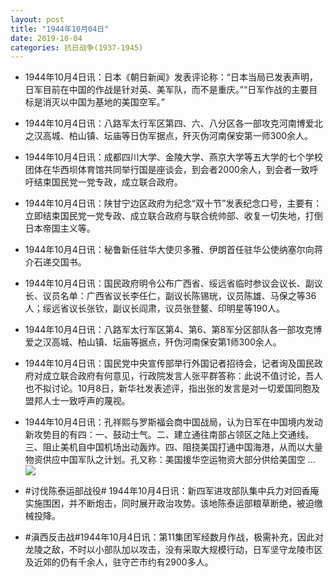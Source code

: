 ```yaml
---
layout: post
title: "1944年10月04日"
date: 2019-10-04
categories: 抗日战争(1937-1945)
---
```


<meta name="referrer" content="no-referrer" />

- 1944年10月4日讯：日本《朝日新闻》发表评论称：“日本当局已发表声明，日军目前在中国的作战是针对英、美军队，而不是重庆。”“日军作战的主要目标是消灭以中国为基地的美国空军。” 

- 1944年10月4日讯：八路军太行军区第四、六、八分区各一部攻克河南博爱北之汉高城、柏山镇、坛庙等日伪军据点，歼灭伪河南保安第一师300余人。 

- 1944年10月4日讯：成都四川大学、金陵大学、燕京大学等五大学的七个学校团体在华西坝体育馆共同举行国是座谈会，到会者2000余人，到会者一致呼吁结束国民党一党专政，成立联合政府。 

- 1944年10月4日讯：陕甘宁边区政府为纪念“双十节”发表纪念口号，主要有：立即结束国民党一党专政、成立联合政府与联合统帅部、收复一切失地，打倒日本帝国主义等。 

- 1944年10月4日讯：秘鲁新任驻华大使贝多雅、伊朗首任驻华公使纳塞尔向蒋介石递交国书。 

- 1944年10月4日讯：国民政府明令公布广西省、绥远省临时参议会议长、副议长、议员名单：广西省议长李任仁，副议长陈锡珖，议员陈雄、马保之等36人；绥远省议长张钦，副议长阎肃，议员张登鳌、印明星等190人。 

- 1944年10月4日讯：八路军太行军区第4、第6、第8军分区部队各一部攻克博爱之汉高城、柏山镇、坛庙等据点，歼伪河南保安第1师300余人。 

- 1944年10月4日讯：国民党中央宣传部举行外国记者招待会，记者询及国民政府对成立联合政府有何意见，行政院发言人张平群答称：此说不值讨论，吾人也不拟讨论。10月8日，新华社发表述评，指出张的发言是对一切爱国同胞及盟邦人士一致呼声的蔑视。 

- 1944年10月4日讯：孔祥熙与罗斯福会商中国战局，认为日军在中国境内发动新攻势目的有四：一、鼓动士气。二、建立通往南部占领区之陆上交通线。三、阻止美机自中国机场出动轰炸。四、阻挠美国打通中国海港，从而以大量物资供应中国军队之计划。孔又称：美国援华空运物资大部分供给美国空 ... <br/><img src="https://wx3.sinaimg.cn/large/aca367d8ly1g7lzj2a5qdj20c809zt8r.jpg" />

- #讨伐陈泰运部战役# 1944年10月4日讯：新四军进攻部队集中兵力对回香庵实施围困，并不断炮击，同时展开政治攻势。该地陈泰运部粮草断绝，被迫缴械投降。 

- #滇西反击战#1944年10月4日讯：第11集团军经数月作战，极需补充，因此对龙陵之敌，不时以小部队加以攻击，没有采取大规模行动，日军坚守龙陵市区及近郊的仍有千余人，驻守芒市约有2900多人。 

